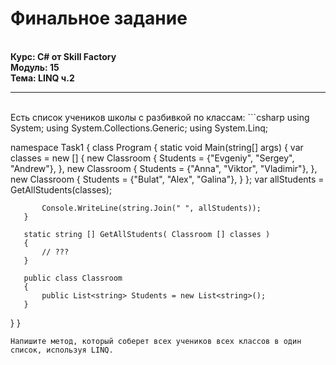 ﻿<h1>Финальное задание</h1>
<br />
<b>Курс: C# от Skill Factory</b><br />
<b>Модуль: 15</b><br />
<b>Тема: LINQ ч.2</b><br />
<hr>
<br />
Есть список учеников школы с разбивкой по классам:
```csharp
using System;
using System.Collections.Generic;
using System.Linq;
 
namespace Task1
{
   class Program
   {
       static void Main(string[] args)
       {
           var classes = new []
           {
               new Classroom { Students = {"Evgeniy", "Sergey", "Andrew"}, },
               new Classroom { Students = {"Anna", "Viktor", "Vladimir"}, },
               new Classroom { Students = {"Bulat", "Alex", "Galina"}, }
           };
           var allStudents = GetAllStudents(classes);
         
           Console.WriteLine(string.Join(" ", allStudents));
       }
 
       static string [] GetAllStudents( Classroom [] classes )
       {
           // ???
       }
      
       public class Classroom
       {
           public List<string> Students = new List<string>();
       }
   }
}
```
Напишите метод, который соберет всех учеников всех классов в один список, используя LINQ.